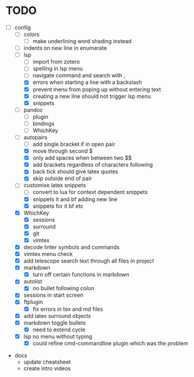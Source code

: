 # TODO

- [ ] config
  - [ ] colors
    - [ ] make underlining word shading instead
  - [ ] indents on new line in enumerate 
  - [ ] lsp 
    - [ ] import from zotero 
    - [ ] spelling in lsp menu 
    - [ ] navigate command and search with <C-j>, <C-k> 
    - [x] errors when starting a line with a backslash 
    - [x] prevent menu from poping up without entering text 
    - [x] creating a new line should not trigger lsp menu 
    - [x] snippets 
  - [ ] pandoc 
    - [ ] plugin 
    - [ ] bindings 
    - [ ] WhichKey 
  - [ ] autopairs 
    - [ ] add single bracket if in open pair 
    - [x] move through second $ 
    - [x] only add spaces when between two $$ 
    - [x] add brackets regardless of characters following 
    - [x] back tick should give latex quotes 
    - [x] skip outside end of pair 
  - [ ] customise latex snippets 
    - [ ] convert to lua for context dependent snippets
    - [x] snippets it and bf adding new line 
    - [x] snippets for it bf etc 
  - [x] WhichKey 
    - [x] sessions 
    - [x] surround 
    - [x] git 
    - [x] vimtex 
  - [x] decode linter symbols and commands 
  - [x] vimtex menu check 
  - [x] add telescope search text through all files in project 
  - [x] markdown 
    - [x] turn off certain functions in markdown 
  - [x] autolist 
    - [x] no bullet following colon
  - [x] sessions in start screen 
  - [x] ftplugin 
    - [x] fix errors in tex and md files
  - [x] add latex surround objects 
  - [x] markdown toggle bullets 
    - [x] need to extend cycle
  - [x] lsp no menu without typing 
    - [x] could refine cmd-commandline plugin which was the problem
- docs
  - update cheatsheet
  - create intro videos

